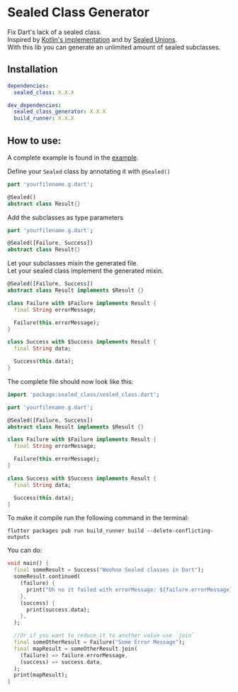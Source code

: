 # Sealed Class Generator

Fix Dart's lack of a sealed class.  
Inspired by [Kotlin's implementation](https://kotlinlang.org/docs/reference/sealed-classes.html) and by [Sealed Unions](https://pub.dev/packages/sealed_unions).  
With this lib you can generate an unlimited amount of sealed subclasses.

## Installation

```yaml
dependencies:
  sealed_class: X.X.X

dev_dependencies:
  sealed_class_generator: X.X.X
  build_runner: X.X.X
```

## How to use:

A complete example is found in the [example](https://github.com/timrijckaert/sealed_class_generator/tree/master/example).  

Define your `Sealed` class by annotating it with `@Sealed()`  

```dart
part 'yourfilename.g.dart';

@Sealed()
abstract class Result{}
```

Add the subclasses as type parameters  

```dart
part 'yourfilename.g.dart';

@Sealed([Failure, Success])
abstract class Result{}
```

Let your subclasses mixin the generated file.  
Let your sealed class implement the generated mixin.

```dart
@Sealed([Failure, Success])
abstract class Result implements $Result {}

class Failure with $Failure implements Result {
  final String errorMessage;

  Failure(this.errorMessage);
}

class Success with $Success implements Result {
  final String data;

  Success(this.data);
}
```

The complete file should now look like this:  

````dart
import 'package:sealed_class/sealed_class.dart';

part 'yourfilename.g.dart';

@Sealed([Failure, Success])
abstract class Result implements $Result {}

class Failure with $Failure implements Result {
  final String errorMessage;

  Failure(this.errorMessage);
}

class Success with $Success implements Result {
  final String data;

  Success(this.data);
}
````

To make it compile run the following command in the terminal:  

```shell script
flutter packages pub run build_runner build --delete-conflicting-outputs
```

You can do:  

```dart
void main() {
  final someResult = Success("Woohoo Sealed classes in Dart");
  someResult.continued(
    (failure) {
      print("Oh no it failed with errorMessage: ${failure.errorMessage}");
    },
    (success) {
      print(success.data);
    },
  );

  //Or if you want to reduce it to another value use `join`
  final someOtherResult = Failure("Some Error Message");
  final mapResult = someOtherResult.join(
    (failure) => failure.errorMessage,
    (success) => success.data,
  );
  print(mapResult);
}
```
